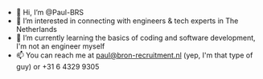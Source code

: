 - 👋 Hi, I’m @Paul-BRS
- 👀 I’m interested in connecting with engineers & tech experts in The Netherlands
- 🌱 I’m currently learning the basics of coding and software development, I'm not an engineer myself
- 📫 You can reach me at paul@bron-recruitment.nl (yep, I'm that type of guy) or +31 6 4329 9305

<!---
Paul-BRS/Paul-BRS is a ✨ special ✨ repository because its `README.md` (this file) appears on your GitHub profile.
You can click the Preview link to take a look at your changes.
--->
